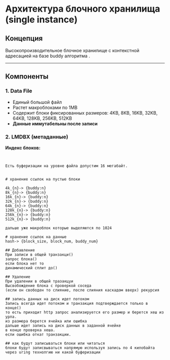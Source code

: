 # Архитектура блочного хранилища (single instance)

## Концепция

Высокопроизводительное блочное хранилище с контекстной адресацией на базе buddy алгоритма .

---

## Компоненты

### 1. Data File
- Единый большой файл
- Растет макроблоками по 1MB
- Содержит блоки фиксированных размеров: 4KB, 8KB, 16KB, 32KB, 64KB, 128KB, 256KB, 512KB
- **Данные иммутабельны после записи**

### 2. LMDBX (метаданные)
**Индекс блоков:**
 
```
 
 
Есть буферизации на уровне файла допустим 16 мегабайт. 


# хранение ссылок на пустые блоки 

4k_{n}-> {buddy:n}
8k_{n}-> {buddy:n}
16k_{n}-> {buddy:n}
32k_{n}-> {buddy:n}
64k_{n}-> {buddy:n}
128k_{n}-> {buddy:n}
256k_{n}-> {buddy:n}
512k_{n}-> {buddy:n} 

дальше уже макроблок которые выделяются по 1024

# хранение ссылок на данные
hash-> {block_size, block_num, buddy_num}

## Добавление
При записи в общей транзакци()
запрос блока()
если блока нет то 
динамический сплит до()

## Удаление
При удалении в общей тразакцуи
Высвобождение блока с проверкой соседа 
(если он свободен то слияние, после слияния каскадом вверх) рекурсия

## запись данных на диск идет потоком 
Запись всегда идет потоком и транзакция подтверждается только в конце()
то есть приходит http запрос анализируется его размер и берется хеш из урла. 
из размера берется ячейка или ошибка
дальше идет запись на диск данных в заданной ячейке
в конце проверка хеша.
если ошибка откат транзакции. 

## как будут записываться блоки или читаться
блоки будут записвываться напрямую используя запись по 4 килобайта через uring технолгию ни какой буферизации 